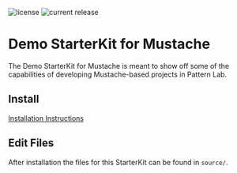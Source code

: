 ![license](https://img.shields.io/github/license/pattern-lab/starterkit-mustache-demo.svg)
![current release](https://img.shields.io/npm/v/@pattern-lab/starterkit-mustache-demo.svg)

# Demo StarterKit for Mustache

The Demo StarterKit for Mustache is meant to show off some of the capabilities of developing Mustache-based projects in Pattern Lab.

## Install

[Installation Instructions](https://patternlab.io/docs/installing-pattern-lab/)

## Edit Files

After installation the files for this StarterKit can be found in `source/`.
